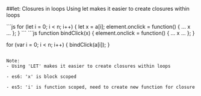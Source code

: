 ##let: Closures in loops
Using let makes it easier to create closures within loops
<!-- .element class="small" -->

<div class="split-container">
```js
for (let i = 0; i < n; i++) {
    let x = a[i];
    element.onclick = function() {
        ... x ...
    };
}
```
```js
function bindClick(x) {
  element.onclick = function() {
      ... x ...
  };
}

for (var i = 0; i < n; i++) {
    bindClick(a[i]);
}
```

Note:
- Using 'LET' makes it easier to create closures within loops

- es6: 'x' is block scoped

- es5: 'i' is function scoped, need to create new function for closure
